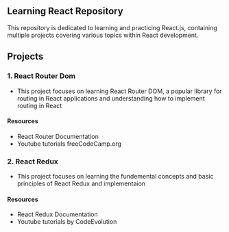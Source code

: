 
## Learning React Repository

This repository is dedicated to learning and practicing React.js, containing multiple projects covering various topics within React development.


## Projects

### 1. React Router Dom
    
- This project focuses on learning React Router DOM, a popular library for routing in React applications and understanding how to implement routing in React

#### Resources

-  React Router Documentation
-  Youtube tutorials freeCodeCamp.org

### 2. React Redux

- This project focuses on learning the fundemental concepts and basic principles of React Redux and implementaion 

#### Resources

-  React Redux Documentation
-  Youtube tutorials by CodeEvolution
  
